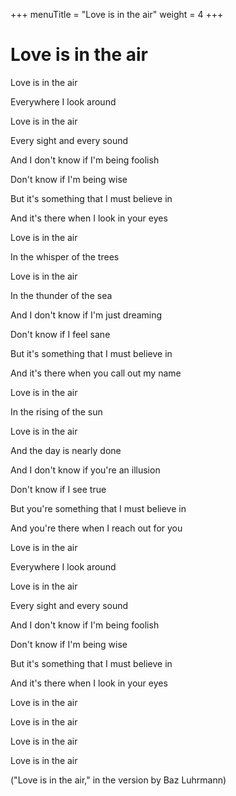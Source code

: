 +++
menuTitle = "Love is in the air"
weight = 4
+++
# Love is in the air

Love is in the air

Everywhere I look around

Love is in the air

Every sight and every sound

And I don't know if I'm being foolish

Don't know if I'm being wise

But it's something that I must believe in

And it's there when I look in your eyes


Love is in the air

In the whisper of the trees

Love is in the air

In the thunder of the sea

And I don't know if I'm just dreaming

Don't know if I feel sane

But it's something that I must believe in

And it's there when you call out my name


Love is in the air

In the rising of the sun

Love is in the air

And the day is nearly done

And I don't know if you're an illusion

Don't know if I see true

But you're something that I must believe in

And you're there when I reach out for you


Love is in the air

Everywhere I look around

Love is in the air

Every sight and every sound

And I don't know if I'm being foolish

Don't know if I'm being wise

But it's something that I must believe in

And it's there when I look in your eyes


Love is in the air

Love is in the air

Love is in the air

Love is in the air


("Love is in the air," in the version by Baz Luhrmann)